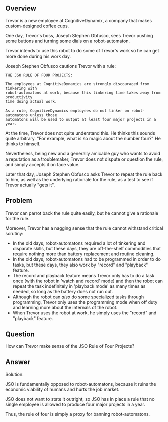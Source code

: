 ## Overview

Trevor is a new employee at CognitiveDynamix, a company that makes custom-designed coffee cups.

One day, Trevor's boss, Joseph Stephen Obfusco, sees Trevor pushing some buttons and turning some dials on a robot-automaton.

Trevor intends to use this robot to do some of Trevor's work so he can get more done during his work day.

Joseph Stephen Obfusco cautions Trevor with a rule:

```
THE JSO RULE OF FOUR PROJECTS:

The employees at CognitiveDynamics are strongly discouraged from tinkering with
robot-automatons at work, because this tinkering time takes away from productivity
time doing actual work.

As a rule, CognitiveDynamics employees do not tinker on robot-automatons unless those
automatons will be used to output at least four major projects in a year.
```

At the time, Trevor does not quite understand this. He thinks this sounds quite arbitrary.
"For example, what is so magic about the number four?" He thinks to himself.

Nevertheless, being new and a generally amicable guy who wants to avoid a reputation as a
troublemaker, Trevor does not dispute or question the rule, and simply accepts it on face value.

Later that day, Joseph Stephen Obfusco asks Trevor to repeat the rule back to him, as well as
the underlying rationale for the rule, as a test to see if Trevor actually "gets it".

## Problem

Trevor can parrot back the rule quite easily, but he cannot give a rationale for the rule.

Moreover, Trevor has a nagging sense that the rule cannot withstand critical scrutiny:

* In the old days, robot-automatons required a lot of tinkering and disparate skills, but these days, they are off-the-shelf commodities that require nothing more than battery replacement and routine cleaning.
* In the old days, robot-automatons had to be programmed in order to do tasks, but these days, they also work by "record" and "playback" feature.
* The record and playback feature means Trevor only has to do a task once (with the robot in 'watch and record' mode) and then the robot can repeat the task indefinitely in 'playback mode' as many times as needed, so long as the battery does not run out.
* Although the robot can *also* do some specialized tasks through programming, Trevor only uses the programming mode when off duty and learning more about the internals of the robot.
* When Trevor uses the robot at work, he simply uses the "record" and "playback" feature.

## Question

How can Trevor make sense of the JSO Rule of Four Projects?

## Answer

Solution:

JSO is fundamentally opposed to robot-automatons, because it ruins the economic viability of humans and hurts the job market.

JSO does not want to state it outright, so JSO has in place a rule that no single employee is allowed to produce four major projects in a year.

Thus, the rule of four is simply a proxy for banning robot-automatons.

